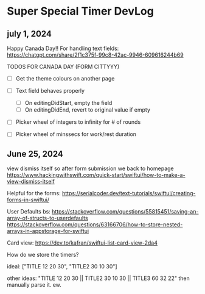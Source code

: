 #  Super Special Timer DevLog

## july 1, 2024
Happy Canada Day!!
For handling text fields:
https://chatgpt.com/share/2f1c375f-99c8-42ac-9946-609616244b69

TODOS FOR CANADA DAY (FORM CITTYYY)
- [ ] Get the theme colours on another page
- [ ] Text field behaves properly
    - [ ] On editingDidStart, empty the field
    - [ ] On editingDidEnd, revert to original value if empty
- [ ] Picker wheel of integers to infinity for # of rounds
- [ ] Picker wheel of <x>mins<y>secs for work/rest duration


## June 25, 2024
view dismiss itself so after form submission we back to homepage
https://www.hackingwithswift.com/quick-start/swiftui/how-to-make-a-view-dismiss-itself

Helpful for the forms:
https://serialcoder.dev/text-tutorials/swiftui/creating-forms-in-swiftui/

User Defaults bs:
https://stackoverflow.com/questions/55815451/saving-an-array-of-structs-to-userdefaults
https://stackoverflow.com/questions/63166706/how-to-store-nested-arrays-in-appstorage-for-swiftui

Card view:
https://dev.to/kafran/swiftui-list-card-view-2da4

How do we store the timers?

ideal:
["TITLE 12 20 30", "TITLE2 30 10 30"]

other ideas:
"TITLE 12 20 30 || TITLE2 30 10 30 || TITLE3 60 32 22"
then manually parse it. ew.
